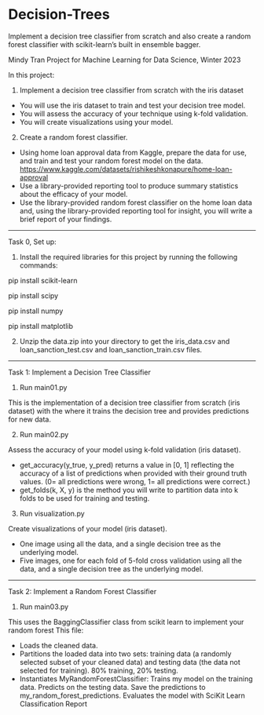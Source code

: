 # Decision-Trees
Implement a decision tree classifier from scratch and also create a random forest classifier with scikit-learn’s built in ensemble bagger.


Mindy Tran
Project for Machine Learning for Data Science, Winter 2023

In this project:
1. Implement a decision tree classifier from scratch with the iris dataset
* You will use the iris dataset to train and test your decision tree model.
* You will assess the accuracy of your technique using k-fold validation.
* You will create visualizations using your model.

2. Create a random forest classifier.
* Using home loan approval data from Kaggle, prepare the data for use, and train and test your random forest model on the data.
https://www.kaggle.com/datasets/rishikeshkonapure/home-loan-approval
* Use a library-provided reporting tool to produce summary statistics about the efficacy of your model.
* Use the library-provided random forest classifier on the home loan data and, using the library-provided reporting tool for insight, you will write a brief report of your findings.



*********************************************************************************
Task 0, Set up:

1. Install the required libraries for this project by running the following commands:

pip install scikit-learn

pip install scipy

pip install numpy

pip install matplotlib

2. Unzip the data.zip into your directory to get the iris_data.csv and loan_sanction_test.csv and loan_sanction_train.csv files.


*********************************************************************************
Task 1: Implement a Decision Tree Classifier

1. Run main01.py

This is the implementation of a decision tree classifier from scratch (iris dataset) with the where it trains the decision tree and provides predictions for new data.

2. Run main02.py

Assess the accuracy of your model using k-fold validation (iris dataset).
* get_accuracy(y_true, y_pred) returns a value in [0, 1] reflecting the accuracy of a list of predictions when provided with their ground truth values. (0= all predictions were wrong, 1= all predictions were correct.) 
* get_folds(k, X, y) is the method you will write to partition data into k folds to be used for training and testing. 

3. Run visualization.py

Create visualizations of your model (iris dataset).
* One image using all the data, and a single decision tree as the underlying model.
* Five images, one for each fold of 5-fold cross validation using all the data, and a single decision tree as the underlying model.


*********************************************************************************
Task 2: Implement a Random Forest Classifier

1. Run main03.py

This uses the BaggingClassifier class from scikit learn to implement your random forest
This file:

* Loads the cleaned data.
* Partitions the loaded data into two sets: training data (a randomly selected subset of your cleaned
data) and testing data (the data not selected for training). 80% training, 20% testing.
* Instantiates MyRandomForestClassifier: Trains my model on the training data. Predicts on the testing data. Save the predictions to my_random_forest_predictions. Evaluates the model with SciKit Learn Classification Report
